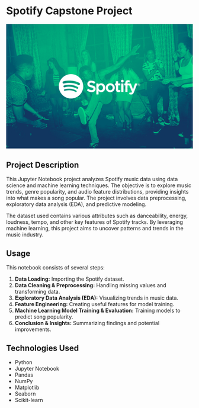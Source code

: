 # Spotify Capstone Project
![alt text](spotify.gif)
## Project Description

This Jupyter Notebook project analyzes Spotify music data using data science and machine learning techniques. The objective is to explore music trends, genre popularity, and audio feature distributions, providing insights into what makes a song popular. The project involves data preprocessing, exploratory data analysis (EDA), and predictive modeling.

The dataset used contains various attributes such as danceability, energy, loudness, tempo, and other key features of Spotify tracks. By leveraging machine learning, this project aims to uncover patterns and trends in the music industry.



## Usage

This notebook consists of several steps:
1. **Data Loading:** Importing the Spotify dataset.
2. **Data Cleaning & Preprocessing:** Handling missing values and transforming data.
3. **Exploratory Data Analysis (EDA):** Visualizing trends in music data.
4. **Feature Engineering:** Creating useful features for model training.
5. **Machine Learning Model Training & Evaluation:** Training models to predict song popularity.
6. **Conclusion & Insights:** Summarizing findings and potential improvements.

## Technologies Used
- Python
- Jupyter Notebook
- Pandas
- NumPy
- Matplotlib
- Seaborn
- Scikit-learn

